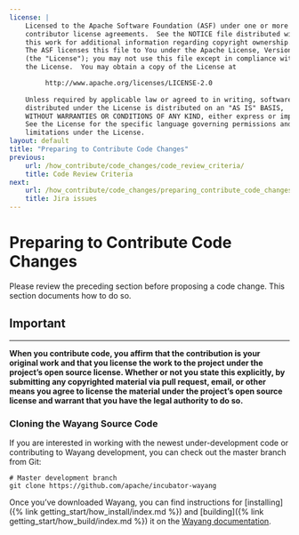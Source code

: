 ```yaml
---
license: |
    Licensed to the Apache Software Foundation (ASF) under one or more
    contributor license agreements.  See the NOTICE file distributed with
    this work for additional information regarding copyright ownership.
    The ASF licenses this file to You under the Apache License, Version 2.0
    (the "License"); you may not use this file except in compliance with
    the License.  You may obtain a copy of the License at

         http://www.apache.org/licenses/LICENSE-2.0
    
    Unless required by applicable law or agreed to in writing, software
    distributed under the License is distributed on an "AS IS" BASIS,
    WITHOUT WARRANTIES OR CONDITIONS OF ANY KIND, either express or implied.
    See the License for the specific language governing permissions and
    limitations under the License.
layout: default
title: "Preparing to Contribute Code Changes"
previous:
    url: /how_contribute/code_changes/code_review_criteria/
    title: Code Review Criteria
next:
    url: /how_contribute/code_changes/preparing_contribute_code_changes/jira_issue/
    title: Jira issues
---
```

# Preparing to Contribute Code Changes

Please review the preceding section before proposing a code change. This section documents how to do so.

<div class="alert alert-success" role="alert">
<h2> Important </h2>
<hr>
<strong>When you contribute code, you affirm that the contribution is your original work and that you license the work to the project under the project’s open source license. Whether or not you state this explicitly, by submitting any copyrighted material via pull request, email, or other means you agree to license the material under the project’s open source license and warrant that you have the legal authority to do so.</strong>
</div>

### Cloning the Wayang Source Code

If you are interested in working with the newest under-development code or contributing to Wayang development, you can check out the master branch from Git:

```text
# Master development branch
git clone https://github.com/apache/incubator-wayang
```

Once you’ve downloaded Wayang, you can find instructions for [installing]({% link getting_start/how_install/index.md %}) and [building]({% link getting_start/how_build/index.md %}) it on the [Wayang documentation](https://wayang.apache.org/docs/latest/).
